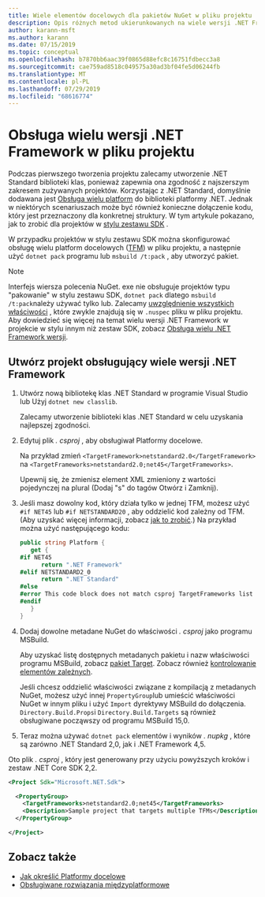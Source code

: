 ```yaml
---
title: Wiele elementów docelowych dla pakietów NuGet w pliku projektu
description: Opis różnych metod ukierunkowanych na wiele wersji .NET Framework z jednego pakietu NuGet.
author: karann-msft
ms.author: karann
ms.date: 07/15/2019
ms.topic: conceptual
ms.openlocfilehash: b7870bb6aac39f0865d88efc8c16751fdbecc3a8
ms.sourcegitcommit: cae759ad8518c049575a30ad3bf04fe5d06244fb
ms.translationtype: MT
ms.contentlocale: pl-PL
ms.lasthandoff: 07/29/2019
ms.locfileid: "68616774"
---
```

# <a name="support-multiple-net-framework-versions-in-your-project-file"></a>Obsługa wielu wersji .NET Framework w pliku projektu

Podczas pierwszego tworzenia projektu zalecamy utworzenie .NET Standard biblioteki klas, ponieważ zapewnia ona zgodność z najszerszym zakresem zużywanych projektów. Korzystając z .NET Standard, domyślnie dodawana jest [Obsługa wielu platform](/dotnet/standard/library-guidance/cross-platform-targeting) do biblioteki platformy .NET. Jednak w niektórych scenariuszach może być również konieczne dołączenie kodu, który jest przeznaczony dla konkretnej struktury. W tym artykule pokazano, jak to zrobić dla projektów w [stylu zestawu SDK](../resources/check-project-format.md) .

W przypadku projektów w stylu zestawu SDK można skonfigurować obsługę wielu platform docelowych ([TFM](/dotnet/standard/frameworks)) w pliku projektu, a następnie użyć `dotnet pack` programu lub `msbuild /t:pack` , aby utworzyć pakiet.

> [!NOTE]
> Interfejs wiersza polecenia NuGet. exe nie obsługuje projektów typu "pakowanie" w stylu zestawu SDK, `dotnet pack` dlatego `msbuild /t:pack`należy używać tylko lub. Zalecamy [uwzględnienie wszystkich właściwości](../reference/msbuild-targets.md#pack-target) , które zwykle znajdują się w `.nuspec` pliku w pliku projektu. Aby dowiedzieć się więcej na temat wielu wersji .NET Framework w projekcie w stylu innym niż zestaw SDK, zobacz [Obsługa wielu .NET Framework wersji](supporting-multiple-target-frameworks.md).

## <a name="create-a-project-that-supports-multiple-net-framework-versions"></a>Utwórz projekt obsługujący wiele wersji .NET Framework

1. Utwórz nową bibliotekę klas .NET Standard w programie Visual Studio lub Użyj `dotnet new classlib`.

   Zalecamy utworzenie biblioteki klas .NET Standard w celu uzyskania najlepszej zgodności.

2. Edytuj plik *. csproj* , aby obsługiwał Platformy docelowe.

   Na przykład zmień `<TargetFramework>netstandard2.0</TargetFramework>` na `<TargetFrameworks>netstandard2.0;net45</TargetFrameworks>`.

   Upewnij się, że zmienisz element XML zmieniony z wartości pojedynczej na plural (Dodaj "s" do tagów Otwórz i Zamknij).

3. Jeśli masz dowolny kod, który działa tylko w jednej TFM, możesz użyć `#if NET45` lub `#if NETSTANDARD20` , aby oddzielić kod zależny od TFM. (Aby uzyskać więcej informacji, zobacz [jak to zrobić](/dotnet/core/tutorials/libraries#how-to-multitarget).) Na przykład można użyć następującego kodu:

   ```csharp
   public string Platform {
      get {
   #if NET45
         return ".NET Framework"
   #elif NETSTANDARD2_0
         return ".NET Standard"
   #else
   #error This code block does not match csproj TargetFrameworks list
   #endif
      }
   }
   ```

4. Dodaj dowolne metadane NuGet do właściwości *. csproj* jako programu MSBuild.

   Aby uzyskać listę dostępnych metadanych pakietu i nazw właściwości programu MSBuild, zobacz [pakiet Target](../reference/msbuild-targets.md#pack-target). Zobacz również [kontrolowanie elementów zależnych](../consume-packages/package-references-in-project-files.md#controlling-dependency-assets).

   Jeśli chcesz oddzielić właściwości związane z kompilacją z metadanych NuGet, możesz użyć innej `PropertyGroup`lub umieścić właściwości NuGet w innym pliku i użyć `Import` dyrektywy MSBuild do dołączenia. `Directory.Build.Props`i `Directory.Build.Targets` są również obsługiwane począwszy od programu MSBuild 15,0.

5. Teraz można używać `dotnet pack` elementów i wyników *. nupkg* , które są zarówno .NET Standard 2,0, jak i .NET Framework 4,5.

Oto plik *. csproj* , który jest generowany przy użyciu powyższych kroków i zestaw .NET Core SDK 2,2.

```xml
<Project Sdk="Microsoft.NET.Sdk">

  <PropertyGroup>
    <TargetFrameworks>netstandard2.0;net45</TargetFrameworks>
    <Description>Sample project that targets multiple TFMs</Description>
  </PropertyGroup>

</Project>
```

## <a name="see-also"></a>Zobacz także

* [Jak określić Platformy docelowe](/dotnet/standard/frameworks#how-to-specify-target-frameworks)
* [Obsługiwane rozwiązania międzyplatformowe](/dotnet/standard/library-guidance/cross-platform-targeting)
